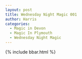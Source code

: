 ```yaml
---
layout: post
title: Wednesday Night Magic 001
author: Harris
categories:
  - Magic in Devon
  - Magic In Plymouth
  - Wednesday Night Magic
---
```


{% include bbar.html %}